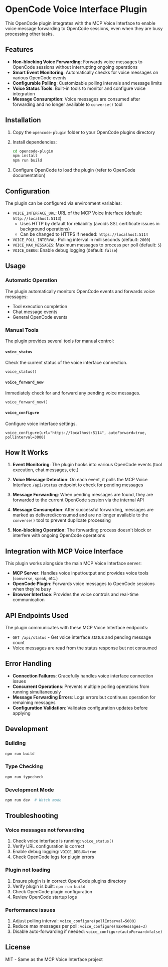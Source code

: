 # OpenCode Voice Interface Plugin

This OpenCode plugin integrates with the MCP Voice Interface to enable voice message forwarding to OpenCode sessions, even when they are busy processing other tasks.

## Features

- **Non-blocking Voice Forwarding**: Forwards voice messages to OpenCode sessions without interrupting ongoing operations
- **Smart Event Monitoring**: Automatically checks for voice messages on various OpenCode events
- **Configurable Polling**: Customizable polling intervals and message limits
- **Voice Status Tools**: Built-in tools to monitor and configure voice integration
- **Message Consumption**: Voice messages are consumed after forwarding and no longer available to `converse()` tool

## Installation

1. Copy the `opencode-plugin` folder to your OpenCode plugins directory
2. Install dependencies:
   ```bash
   cd opencode-plugin
   npm install
   npm run build
   ```

3. Configure OpenCode to load the plugin (refer to OpenCode documentation)

## Configuration

The plugin can be configured via environment variables:

- `VOICE_INTERFACE_URL`: URL of the MCP Voice Interface (default: `http://localhost:5113`)
  - Uses HTTP by default for reliability (avoids SSL certificate issues in background operations)
  - Can be changed to HTTPS if needed: `https://localhost:5114`
- `VOICE_POLL_INTERVAL`: Polling interval in milliseconds (default: `2000`)
- `VOICE_MAX_MESSAGES`: Maximum messages to process per poll (default: `5`)
- `VOICE_DEBUG`: Enable debug logging (default: `false`)

## Usage

### Automatic Operation

The plugin automatically monitors OpenCode events and forwards voice messages:

- Tool execution completion
- Chat message events
- General OpenCode events

### Manual Tools

The plugin provides several tools for manual control:

#### `voice_status`
Check the current status of the voice interface connection.

```
voice_status()
```

#### `voice_forward_now`
Immediately check for and forward any pending voice messages.

```
voice_forward_now()
```

#### `voice_configure`
Configure voice interface settings.

```
voice_configure(url="https://localhost:5114", autoForward=true, pollInterval=3000)
```

## How It Works

1. **Event Monitoring**: The plugin hooks into various OpenCode events (tool execution, chat messages, etc.)

2. **Voice Message Detection**: On each event, it polls the MCP Voice Interface `/api/status` endpoint to check for pending messages

3. **Message Forwarding**: When pending messages are found, they are forwarded to the current OpenCode session via the internal API

4. **Message Consumption**: After successful forwarding, messages are marked as delivered/consumed and are no longer available to the `converse()` tool to prevent duplicate processing

5. **Non-blocking Operation**: The forwarding process doesn't block or interfere with ongoing OpenCode operations

## Integration with MCP Voice Interface

This plugin works alongside the main MCP Voice Interface server:

- **MCP Server**: Handles voice input/output and provides voice tools (`converse`, `speak`, etc.)
- **OpenCode Plugin**: Forwards voice messages to OpenCode sessions when they're busy
- **Browser Interface**: Provides the voice controls and real-time communication

## API Endpoints Used

The plugin communicates with these MCP Voice Interface endpoints:

- `GET /api/status` - Get voice interface status and pending message count
- Voice messages are read from the status response but not consumed

## Error Handling

- **Connection Failures**: Gracefully handles voice interface connection issues
- **Concurrent Operations**: Prevents multiple polling operations from running simultaneously
- **Message Forwarding Errors**: Logs errors but continues operation for remaining messages
- **Configuration Validation**: Validates configuration updates before applying

## Development

### Building

```bash
npm run build
```

### Type Checking

```bash
npm run typecheck
```

### Development Mode

```bash
npm run dev  # Watch mode
```

## Troubleshooting

### Voice messages not forwarding

1. Check voice interface is running: `voice_status()`
2. Verify URL configuration is correct
3. Enable debug logging: `VOICE_DEBUG=true`
4. Check OpenCode logs for plugin errors

### Plugin not loading

1. Ensure plugin is in correct OpenCode plugins directory
2. Verify plugin is built: `npm run build`
3. Check OpenCode plugin configuration
4. Review OpenCode startup logs

### Performance issues

1. Adjust polling interval: `voice_configure(pollInterval=5000)`
2. Reduce max messages per poll: `voice_configure(maxMessages=3)`
3. Disable auto-forwarding if needed: `voice_configure(autoForward=false)`

## License

MIT - Same as the MCP Voice Interface project